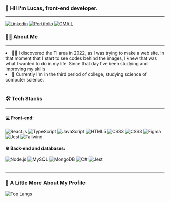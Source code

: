 ### 👋 Hi! I'm Lucas, front-end developer.

<hr>

[![Linkedin](https://img.shields.io/badge/Lucas_Nathan_Tonin-0077B5?&logo=linkedin&logoColor=white)](https://www.linkedin.com/in/lucas-nathan-tonin-7a953120b)
[![Portifólio](https://img.shields.io/badge/Portfolio-000000?&logo=About.me&logoColor=white)](/)
[![GMAIL](https://img.shields.io/badge/lucas18tonin@gmail.com-D14836?&logo=gmail&logoColor=white)](https://criarmeulink.com.br/u/1720058378)

### 👨‍💻 About Me

<hr>
<li>🧑‍💻 I discovered the TI area in 2022, as I was trying to make a web site. In that moment that I start to see codes behind the images, I knew that was what I wanted to do in my life. Since that day I've been studying and improving my skills</li>
<li>💼 Currently I'm in the third period of college, studying science of computer science.</li>

<br>

### 🛠️ Tech Stacks

<hr>

#### 💻 Front-end:

<div style='display: inline_block'>
<img alt='React.js' src='https://img.shields.io/badge/React-20232A?color=525252&logo=react&logoColor=61DAFB'>
<img alt='TypeScript' src='https://img.shields.io/badge/TypeScript-007ACC?color=525252&logo=typescript&logoColor=blue'>
<img alt='JavaScript' src='https://img.shields.io/badge/JavaScript-F7DF1E?color=525252&logo=javascript&logoColor=yellow'>
<img alt='HTML5' src='https://img.shields.io/badge/HTML5-E34F26?color=525252&logo=html5&logoColor=orange'>
<img alt='CSS3' src='https://img.shields.io/badge/CSS3-1572B6?color=525252&logo=css3&logoColor=blue'>
<img alt='CSS3' src='https://img.shields.io/badge/CSS3-1572B6?color=525252&logo=css3&logoColor=blue'>
<img alt='Figma' src='https://img.shields.io/badge/Figma-F24E1E?color=525252&logo=figma&logoColor=orange'>
<img alt='Jest' src='https://img.shields.io/badge/Jest-323330?color=525252&logo=Jest&logoColor=red'>
<img alt='Tailwind' src='https://img.shields.io/badge/Tailwind-CSS-blue?color=525252'>


#### ⚙️ Back-end and databases:

<img alt='Node.js' src='https://img.shields.io/badge/Node.js-43853D?color=525252&logo=node.js&logoColor=green'>
<img alt='MySQL' src='https://img.shields.io/badge/MySQL-00000F?color=525252&logo=mysql&logoColor=blue'>
<img alt='MongoDB' src='https://img.shields.io/badge/MongoDB-4EA94B?color=525252&logo=mongodb&logoColor=green'>
<img alt='C#' src='https://img.shields.io/badge/C%23-239120?color=525252&'>
<img alt='Jest' src='https://img.shields.io/badge/Jest-323330?color=525252&logo=Jest&logoColor=red'>

</div><br>

<hr>

### 🚀 A Little More About My Profile

![Top Langs](https://github-readme-stats.vercel.app/api/top-langs/?username=lukaznata&layout=compact&theme=tokyonight)
